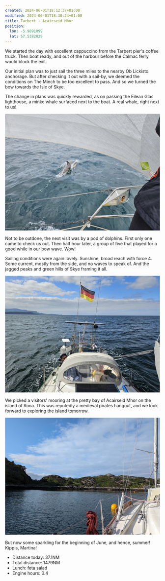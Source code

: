 ```yaml
---
created: 2024-06-01T18:12:37+01:00
modified: 2024-06-01T18:30:24+01:00
title: Tarbert - Acairseid Mhor
position:
  lon: -5.9891099
  lat: 57.5382029
---
```


We started the day with excellent cappuccino from the Tarbert pier's coffee truck. Then boat ready, and out of the harbour before the Calmac ferry would block the exit.

Our initial plan was to just sail the three miles to the nearby Ob Lickisto anchorage. But after checking it out with a sail-by, we deemed the conditions on The Minch to be too excellent to pass. And so we turned the bow towards the Isle of Skye.

The change in plans was quickly rewarded, as on passing the Eilean Glas lighthouse, a minke whale surfaced next to the boat. A real whale, right next to us!

![Image](../2024/183224514d524632ea29322982fd7710.jpg) 

Not to be outdone, the next visit was by a pod of dolphins. First only one came to check us out. Then half hour later, a group of five that played for a good while in our bow wave. Wow!

Sailing conditions were again lovely. Sunshine, broad reach with force 4. Some current, mostly from the side, and no waves to speak of. And the jagged peaks and green hills of Skye framing it all.

![Image](../2024/10b326cc0ff7f4a3d3e7b0f37981e9a3.jpg) 

We picked a visitors' mooring at the pretty bay of Acairseid Mhor on the island of Rona. This was reputedly a medieval pirates hangout, and we look forward to exploring the island tomorrow. 

![Image](../2024/06ff2f3ed90def0a69342d958cf720a0.jpg) 

But now some sparkling for the beginning of June, and hence, summer! Kippis, Martina!

* Distance today: 37.1NM
* Total distance: 1479NM
* Lunch: feta salad
* Engine hours: 0.4

